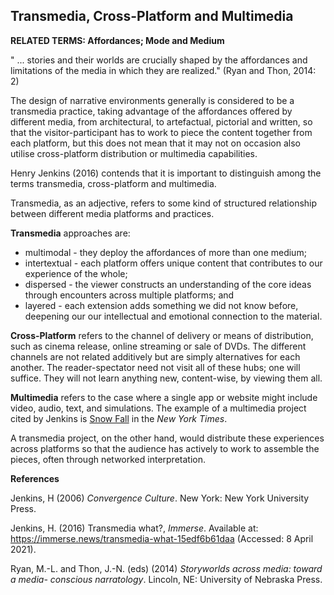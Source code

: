## Transmedia, Cross-Platform and Multimedia

**RELATED TERMS: Affordances; Mode and Medium**

" ... stories and their worlds are crucially shaped by the affordances and limitations of the media in which they are realized." (Ryan and Thon, 2014: 2)

The design of narrative environments generally is considered to be a transmedia practice, taking advantage of the affordances offered by different media, from architectural, to artefactual, pictorial and written, so that the visitor-participant has to work to piece the content together from each platform, but this does not mean that it may not on occasion also utilise cross-platform distribution or multimedia capabilities. 

Henry Jenkins (2016) contends that it is important to distinguish among the terms transmedia, cross-platform and multimedia. 

Transmedia, as an adjective, refers to some kind of structured relationship between different media platforms and practices. 

**Transmedia** approaches are:

  * multimodal - they deploy the affordances of more than one medium; 
  * intertextual - each platform offers unique content that contributes to our experience of the whole; 
  * dispersed  - the viewer constructs an understanding of the core ideas through encounters across multiple platforms; and 
  * layered - each extension adds something we did not know before, deepening our our intellectual and emotional connection to the material.

**Cross-Platform** refers to the channel of delivery or means of distribution, such as cinema release, online streaming or sale of DVDs. The different channels are not related additively but are simply alternatives for each another. The reader-spectator need not visit all of these hubs; one will suffice. They will not learn anything new, content-wise, by viewing them all.

**Multimedia** refers to the case where a single app or website might include video, audio, text, and simulations. The example of a multimedia project cited by Jenkins is [Snow Fall](https://www.nytimes.com/projects/2012/snow-fall/index.html#/?part=tunnel-creek) in the _New York Times_. 

A transmedia project, on the other hand, would distribute these experiences across platforms so that the audience has actively to work to assemble the pieces, often through networked interpretation. 

**References**

Jenkins, H (2006) _Convergence Culture_. New York: New York University Press.

Jenkins, H. (2016) Transmedia what?, _Immerse_. Available at: https://immerse.news/transmedia-what-15edf6b61daa (Accessed: 8 April 2021).

Ryan, M.-L. and Thon, J.-N. (eds) (2014) _Storyworlds across media: toward a media- conscious narratology_. Lincoln, NE: University of Nebraska Press.

